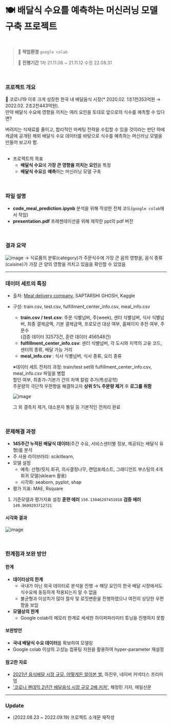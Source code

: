 # 🍽️ 배달식 수요를 예측하는 머신러닝 모델 구축 프로젝트

<br>

>💭 **작업환경** `google colab`
>
>📅 **진행기간** 1차 21.11.06 ~ 21.11.12 수정 22.08.31

<br>

### 프로젝트 개요
🍿 코로나19 이후 크게 성장한 한국 내 배달음식 시장(* 2020.02. 1조1천353억원 →  2022.02. 2조2천443억원).<br>
만약 배달식 수요에 영향을 끼치는 여러 요인을 토대로 앞으로의 식수를 예측할 수 있다면?

버려지는 식재료를 줄이고, 합리적인 마케팅 전략을 수립할 수 있을 것이라는 판단 하에 캐글에 공개된 해외 배달식 수요 데이터를 바탕으로 식수를 예측하는 머신러닝 모델을 만들어 보고자 함.
<br><br>
  
- 프로젝트의 목표
  - **배달식 수요**에 **가장 큰 영향을 끼치는 요인**을 특정
  - **배달식 수요**를 **예측**하는 머신러닝 모델 구축
  

<br>

### 파일 설명
- **code_meal_prediction.ipynb** 분석을 위해 작성한 전체 코드(`google colab`에서 작업)
- **presentation.pdf** 프레젠테이션을 위해 제작한 ppt의 pdf 버전

<br>

### 결과 요약


![image](https://user-images.githubusercontent.com/90163856/186164677-df254650-dcad-441b-b3c7-294edde09f66.png)
→ 식료품의 분류(category)가 주문식수에 가장 큰 음의 영향을, 음식 종류(cuisine)가 가장 큰 양의 영향을 끼치고 있음을 확인할 수 있었음

---

### 데이터 세트의 특징

- 출처: [Meal delivery company](https://www.kaggle.com/datasets/ghoshsaptarshi/av-genpact-hack-dec2018?select=fulfilment_center_info.csv), SAPTARSHI GHOSH, Kaggle
- 구성: train.csv, test.csv, fulfillment_center_info.csv, meal_info.csv 
  - **train.csv / test.csv**: 주문 식별넘버, 주(week), 센터 식별넘버, 식사 식별넘버, 최종 결제금액, 기본 결제금액, 프로모션 대상 여부, 홈페이지 추천 여부, 주문수<br>
  (검증 데이터 32573건, 훈련 데이터 456548건)
  - **fulfillment_center_info.csv**: 센터 식별넘버, 각 도시와 지역의 고유 코드, 센터의 종류, 배달 가능 거리 
  - **meal_info.csv** : 식사 식별넘버, 식사 종류, 요리 종류
  
  ※데이터 세트 전처리 과정: train/test set와 fulfillment_center_info.csv, meal_info.csv 파일을 병합<br>
    할인 여부, 최종가-기본가 간의 차액 칼럼 추가(특성공학)<br>
    주문량의 극단적 우편향을 해결하고자 **상위 5% 주문량 제거** 후 **로그를 취함**
    
    ![image](https://user-images.githubusercontent.com/90163856/186162509-84671bf6-2e02-478a-ae3e-4ba05aa9f3e0.png)

    그 외 결측치 제거, 대소문자 통일 등 기본적인 전처리 완료

<br>

### 문제해결 과정
- **145주간 누적된 배달식 데이터**(주간 수요, 서비스센터별 정보, 제공되는 배달식 유형)를 분석
- 주 사용 라이브러리: scikitlearn, 
- 모델 설정
  - 예측: 선형/릿지 회귀, 의사결정나무, 랜덤포레스트, 그래디언트 부스팅의 4개 회귀 모델(sklearn 활용)
  - 시각화: seaborn, pyplot, shap 
- 평가 지표: MAE, Rsquare

1. 기준모델과 평가지표 설정 
**훈련 에러** `150.13046297451018` 
**검증 에러** `149.9609293712721` 

#### 시각화 결과 

![image](https://user-images.githubusercontent.com/90163856/186163606-48f4183d-3dd9-41f5-817d-a6a82d3c87f3.png)



<br>

### 한계점과 보완 방안
#### 한계
- **데이터상의 한계**
    - 국내가 아닌 외국 데이터로 분석을 진행 → 해당 요인이 한국 배달 시장에서도 식수요에 동등하게 적용되는지 알 수 없음
    - 불균형과 이상치가 많아 절삭 및 로짓변환을 진행하였으나 여전히 상당한 우편향을 보임
- **모델상의 한계** 
    - Google colab의 메모리 한계로 세세한 하이퍼파라미터 튜닝을 진행하지 못함

#### 보완방안
- **국내 배달식 수요 데이터**를 확보하여 모델링 
- Google colab 이상의 고성능 컴퓨팅 자원을 활용하여 hyper-parameter 재설정 

#### 참고한 자료 
- [2021년 음식배달 시장 규모, 어떻게든 알아본 썰](https://contents.premium.naver.com/connectx/us/contents/220214173319668hn), 하진우, 네이버 커넥터스 프리미엄
- ['코로나 펜데믹 2년간 배달음식 시장 규모 2배 커져'](http://news.imaeil.com/page/view/2022040115442137996), 채정민 기자, 매일신문



---

### Update

- (2022.08.23 ~ 2022.09.19) 프로젝트 소개문 재작성

